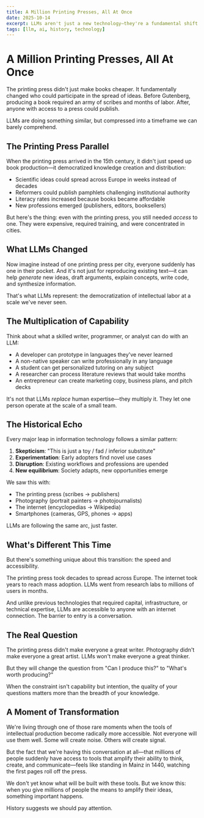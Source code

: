 ```yaml
---
title: A Million Printing Presses, All At Once
date: 2025-10-14
excerpt: LLMs aren't just a new technology—they're a fundamental shift in who has access to the means of intellectual production.
tags: [llm, ai, history, technology]
---
```


# A Million Printing Presses, All At Once

The printing press didn't just make books cheaper. It fundamentally changed who could participate in the spread of ideas. Before Gutenberg, producing a book required an army of scribes and months of labor. After, anyone with access to a press could publish.

LLMs are doing something similar, but compressed into a timeframe we can barely comprehend.

## The Printing Press Parallel

When the printing press arrived in the 15th century, it didn't just speed up book production—it democratized knowledge creation and distribution:

- Scientific ideas could spread across Europe in weeks instead of decades
- Reformers could publish pamphlets challenging institutional authority
- Literacy rates increased because books became affordable
- New professions emerged (publishers, editors, booksellers)

But here's the thing: even with the printing press, you still needed *access* to one. They were expensive, required training, and were concentrated in cities.

## What LLMs Changed

Now imagine instead of one printing press per city, everyone suddenly has one in their pocket. And it's not just for reproducing existing text—it can help *generate* new ideas, draft arguments, explain concepts, write code, and synthesize information.

That's what LLMs represent: the democratization of intellectual labor at a scale we've never seen.

## The Multiplication of Capability

Think about what a skilled writer, programmer, or analyst can do with an LLM:

- A developer can prototype in languages they've never learned
- A non-native speaker can write professionally in any language
- A student can get personalized tutoring on any subject
- A researcher can process literature reviews that would take months
- An entrepreneur can create marketing copy, business plans, and pitch decks

It's not that LLMs *replace* human expertise—they multiply it. They let one person operate at the scale of a small team.

## The Historical Echo

Every major leap in information technology follows a similar pattern:

1. **Skepticism**: "This is just a toy / fad / inferior substitute"
2. **Experimentation**: Early adopters find novel use cases
3. **Disruption**: Existing workflows and professions are upended
4. **New equilibrium**: Society adapts, new opportunities emerge

We saw this with:
- The printing press (scribes → publishers)
- Photography (portrait painters → photojournalists)
- The internet (encyclopedias → Wikipedia)
- Smartphones (cameras, GPS, phones → apps)

LLMs are following the same arc, just faster.

## What's Different This Time

But there's something unique about this transition: the speed and accessibility.

The printing press took decades to spread across Europe. The internet took years to reach mass adoption. LLMs went from research labs to millions of users in months.

And unlike previous technologies that required capital, infrastructure, or technical expertise, LLMs are accessible to anyone with an internet connection. The barrier to entry is a conversation.

## The Real Question

The printing press didn't make everyone a great writer. Photography didn't make everyone a great artist. LLMs won't make everyone a great thinker.

But they will change the question from "Can I produce this?" to "What's worth producing?"

When the constraint isn't capability but intention, the quality of your questions matters more than the breadth of your knowledge.

## A Moment of Transformation

We're living through one of those rare moments when the tools of intellectual production become radically more accessible. Not everyone will use them well. Some will create noise. Others will create signal.

But the fact that we're having this conversation at all—that millions of people suddenly have access to tools that amplify their ability to think, create, and communicate—feels like standing in Mainz in 1440, watching the first pages roll off the press.

We don't yet know what will be built with these tools. But we know this: when you give millions of people the means to amplify their ideas, something important happens.

History suggests we should pay attention.
